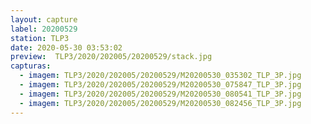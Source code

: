```yaml
---
layout: capture
label: 20200529
station: TLP3
date: 2020-05-30 03:53:02
preview:  TLP3/2020/202005/20200529/stack.jpg
capturas:
  - imagem: TLP3/2020/202005/20200529/M20200530_035302_TLP_3P.jpg
  - imagem: TLP3/2020/202005/20200529/M20200530_075847_TLP_3P.jpg
  - imagem: TLP3/2020/202005/20200529/M20200530_080541_TLP_3P.jpg
  - imagem: TLP3/2020/202005/20200529/M20200530_082456_TLP_3P.jpg
---
```

